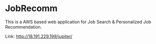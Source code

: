 # JobRecomm
This is a AWS based web application for Job Search & Personalized Job Recommendation.

Link: http://18.191.229.199/jupiter/
